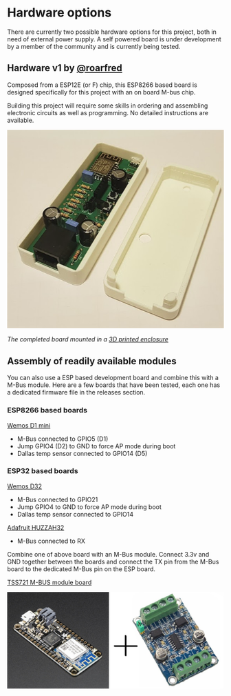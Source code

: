 # Hardware options

There are currently two possible hardware options for this project, both in need of external power supply. A self powered board is under development by a member of the community and is currently being tested. 

## Hardware v1 by [@roarfred](https://github.com/roarfred)
Composed from a ESP12E (or F) chip, this ESP8266 based board is designed specifically for this project with an on board M-bus chip.

Building this project will require some skills in ordering and assembling electronic circuits as well as programming. No detailed instructions are available.

![The HAN Reader Hardware](v1/img/HanReaderInEnclosure.PNG)

*The completed board mounted in a [3D printed enclosure](/Enclosure)*

## Assembly of readily available modules
You can also use a ESP based development board and combine this with a M-Bus module. Here are a few boards that have been tested, each one has a dedicated firmware file in the releases section. 

### ESP8266 based boards

[Wemos D1 mini](https://docs.wemos.cc/en/latest/d1/d1_mini.html)
- M-Bus connected to GPIO5 (D1)
- Jump GPIO4 (D2) to GND to force AP mode during boot
- Dallas temp sensor connected to GPIO14 (D5)

### ESP32 based boards

[Wemos D32](https://docs.wemos.cc/en/latest/d32/d32.html) 
- M-Bus connected to GPIO21
- Jump GPIO4 to GND to force AP mode during boot
- Dallas temp sensor connected to GPIO14

[Adafruit HUZZAH32](https://www.adafruit.com/product/3405) 
- M-Bus connected to RX


Combine one of above board with an M-Bus module. Connect 3.3v and GND together between the boards and connect the TX pin from the M-Bus board to the dedicated M-Bus pin on the ESP board.

[TSS721 M-BUS module board](https://www.aliexpress.com/item/TSS721/32751482255.html)

![FeatherMbus](img/feather_3010-00_mbus_slave.jpg)
